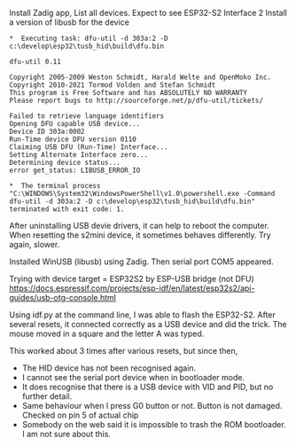 Install Zadig app,
List all devices.
Expect to see ESP32-S2 Interface 2
Install a version of libusb for the device


    *  Executing task: dfu-util -d 303a:2 -D c:\develop\esp32\tusb_hid\build\dfu.bin 

    dfu-util 0.11

    Copyright 2005-2009 Weston Schmidt, Harald Welte and OpenMoko Inc.
    Copyright 2010-2021 Tormod Volden and Stefan Schmidt
    This program is Free Software and has ABSOLUTELY NO WARRANTY      
    Please report bugs to http://sourceforge.net/p/dfu-util/tickets/  

    Failed to retrieve language identifiers
    Opening DFU capable USB device...
    Device ID 303a:0002
    Run-Time device DFU version 0110
    Claiming USB DFU (Run-Time) Interface...
    Setting Alternate Interface zero...
    Determining device status...
    error get_status: LIBUSB_ERROR_IO

    *  The terminal process "C:\WINDOWS\System32\WindowsPowerShell\v1.0\powershell.exe -Command dfu-util -d 303a:2 -D c:\develop\esp32\tusb_hid\build\dfu.bin" terminated with exit code: 1. 

After uninstalling USB devie drivers, it can help to reboot the computer.
When resetting the s2mini device, it sometimes behaves differently. Try again, slower.

Installed WinUSB (libusb) using Zadig. Then serial port COM5 appeared.

Trying with device target = ESP32S2 by ESP-USB bridge (not DFU)
https://docs.espressif.com/projects/esp-idf/en/latest/esp32s2/api-guides/usb-otg-console.html

Using idf.py at the command line, I was able to flash the ESP32-S2. After several resets,
it connected correctly as a USB device and did the trick. The mouse moved in a square and
the letter A was typed.

This worked about 3 times after various resets, but since then,
- The HID device has not been recognised again.
- I cannot see the serial port device when in bootloader mode.
- It does recognise that there is a USB device with VID and PID, but no further detail.
- Same behaviour when I press G0 button or not. Button is not damaged. Checked on pin 5 of actual chip
- Somebody on the web said it is impossible to trash the ROM bootloader. I am not sure about this.